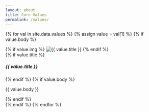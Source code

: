 ```yaml
---
layout: about
title: Core Values
permalink: /values/
---
```


{% for val in site.data.values %}
{% assign value = val[1] %}
{% if value.body %}
<div class="shadow-card card col-sm-12">
  {% if value.img %}
    <img class="card-img-top" src="{{ site.url }}/images/values/{{ value.img }}" alt="{{ value.title }}">
  {% endif %}
    <div class="card-body">
        {% if value.title %}<h5 class="card-title text-center">{{ value.title }}</h5>{% endif %}
        {% if value.body %}<p class="card-text">{{ value.body }}</p>{% endif %}
    </div>
</div>
{% endif %}
{% endfor %}
